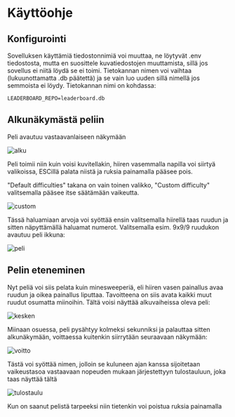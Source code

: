 # Käyttöohje


## Konfigurointi

Sovelluksen käyttämiä tiedostonnimiä voi muuttaa, ne löytyvät .env tiedostosta, mutta en suosittele kuvatiedostojen muuttamista, sillä jos sovellus ei niitä löydä se ei toimi. Tietokannan nimen voi vaihtaa (lukuunottamatta .db päätettä) ja se vain luo uuden sillä nimellä jos semmoista ei löydy. Tietokannan nimi on kohdassa:
```
LEADERBOARD_REPO=leaderboard.db
```

## Alkunäkymästä peliin

Peli avautuu vastaavanlaiseen näkymään


![alku](https://github.com/Hempppa/ot-harjoitustyo/blob/master/dokumentaatio/kuvat/Screenshot%20from%202023-05-02%2020-22-02.png)


Peli toimii niin kuin voisi kuvitellakin, hiiren vasemmalla napilla voi siirtyä valikoissa, ESCillä palata niistä ja ruksia painamalla pääsee pois.

"Default difficulties" takana on vain toinen valikko, "Custom difficulty" valitsemalla pääsee itse säätämään vaikeutta.


![custom](https://github.com/Hempppa/ot-harjoitustyo/blob/master/dokumentaatio/kuvat/Screenshot%20from%202023-05-02%2020-22-49.png)


Tässä haluamiaan arvoja voi syöttää ensin valitsemalla hiirellä taas ruudun ja sitten näpyttämällä haluamat numerot. Valitsemalla esim. 9x9/9 ruudukon avautuu peli ikkuna:


![peli](https://github.com/Hempppa/ot-harjoitustyo/blob/master/dokumentaatio/kuvat/Screenshot%20from%202023-05-02%2020-22-17.png)

## Pelin eteneminen
Nyt peliä voi siis pelata kuin minesweeperiä, eli hiiren vasen painallus avaa ruudun ja oikea painallus liputtaa. Tavoitteena on siis avata kaikki muut ruudut osumatta miinoihin. Tältä voisi näyttää alkuvaiheissa oleva peli:


![kesken](https://github.com/Hempppa/ot-harjoitustyo/blob/master/dokumentaatio/kuvat/Screenshot%20from%202023-05-02%2020-22-35.png)


Miinaan osuessa, peli pysähtyy kolmeksi sekunniksi ja palauttaa sitten alkunäkymään, voittaessa kuitenkin siirrytään seuraavaan näkymään:


![voitto](https://github.com/Hempppa/ot-harjoitustyo/blob/master/dokumentaatio/kuvat/Screenshot%20from%202023-05-02%2020-26-58.png)


Tästä voi syöttää nimen, jolloin se kuluneen ajan kanssa sijoitetaan vaikeustasoa vastaavaan nopeuden mukaan järjestettyyn tulostauluun, joka taas näyttää tältä


![tulostaulu](https://github.com/Hempppa/ot-harjoitustyo/blob/master/dokumentaatio/kuvat/Screenshot%20from%202023-05-02%2020-26-37.png)


Kun on saanut pelistä tarpeeksi niin tietenkin voi poistua ruksia painamalla
